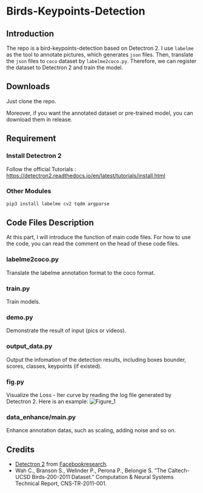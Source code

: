 # Birds-Keypoints-Detection

## Introduction

The repo is a bird-keypoints-detection based on Detectron 2. I use `labelme` as the tool to annotate pictures, which generates `json` files. Then, translate the `json` files to `coco` dataset by `labelme2coco.py`. Therefore, we can register the dataset to Detectron 2 and train the model.

## Downloads
Just clone the repo.

Moreover, if you want the annotated dataset or pre-trained model, you can download them in release.


## Requirement

### **Install Detectron 2**

Follow the official Tutorials : https://detectron2.readthedocs.io/en/latest/tutorials/install.html

### **Other Modules**

````sh
pip3 install labelme cv2 tqdm argparse
````

## Code Files Description

At this part, I will introduce the function of main code files. For how to use the code, you can read the comment on the head of these code files.

### labelme2coco.py

Translate the labelme annotation format to the coco format.

###  train.py

Train models.

### demo.py

Demonstrate the result of input (pics or videos).

### output_data.py

Output the infomation of the detection results, including boxes bounder, scores, classes, keypoints (if existed).

### fig.py

Visualize the Loss - Iter curve by reading the log file generated by Detectron 2. Here is an example:
![Figure_1](https://user-images.githubusercontent.com/66028151/161725566-c061b44e-b91d-4f71-a4e6-fc36e3ccff38.png)


### data_enhance/main.py

Enhance annotation datas, such as scaling, adding noise and so on.

## Credits

* [Detectron 2](https://github.com/facebookresearch/detectron2) from [Facebookresearch](https://github.com/facebookresearch).  
* Wah C., Branson S., Welinder P., Perona P., Belongie S. “The Caltech-UCSD Birds-200-2011 Dataset.” Computation & Neural Systems Technical Report, CNS-TR-2011-001.
